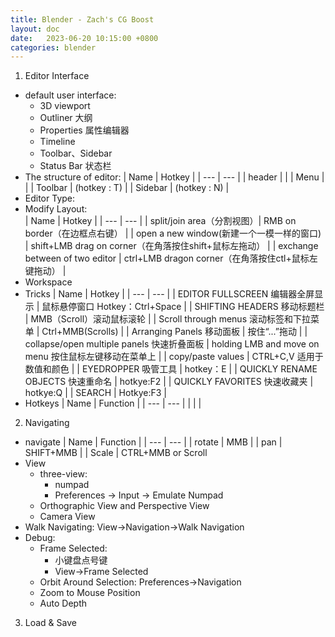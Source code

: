 ```yaml
---
title: Blender - Zach's CG Boost
layout: doc
date:   2023-06-20 10:15:00 +0800
categories: blender
---
```


1. Editor Interface
- default user interface:
    - 3D viewport
    - Outliner 大纲
    - Properties 属性编辑器
    - Timeline
    - Toolbar、Sidebar
    - Status Bar 状态栏
- The structure of editor:
    | Name | Hotkey |
    | ---  | ---    |
    | header | |
    | Menu | |
    | Toolbar | (hotkey : T) |
    | Sidebar | (hotkey : N) |
- Editor Type:
- Modify Layout:    
    | Name | Hotkey |
    | ---  | ---    |
    | split/join area（分割视图）| RMB on border（在边框点右键） |
    | open a new window(新建一个一模一样的窗口) | shift+LMB drag on corner（在角落按住shift+鼠标左拖动） |
    | exchange between of two editor | ctrl+LMB dragon corner（在角落按住ctl+鼠标左键拖动） |
- Workspace
- Tricks
    | Name | Hotkey |
    | ---  | ---    |
    | EDITOR FULLSCREEN 编辑器全屏显示 | 鼠标悬停窗口 Hotkey：Ctrl+Space |
    | SHIFTING HEADERS 移动标题栏 | MMB（Scroll）滚动鼠标滚轮 |
    | Scroll through menus 滚动标签和下拉菜单 | Ctrl+MMB(Scrolls) |
    | Arranging Panels 移动面板 | 按住“...”拖动 |
    | collapse/open multiple panels 快速折叠面板 | holding LMB and move on menu 按住鼠标左键移动在菜单上 |
    | copy/paste values | CTRL+C,V 适用于数值和颜色 |
    | EYEDROPPER 吸管工具 | hotkey：E |
    | QUICKLY RENAME OBJECTS 快速重命名 | hotkye:F2 |
    | QUICKLY FAVORITES 快速收藏夹 | hotkye:Q |
    | SEARCH | Hotkye:F3 |
- Hotkeys
    | Name | Function |
    | ---  | ---    |
    | | |

2. Navigating
- navigate
    | Name | Function |
    | ---  | ---    |
    | rotate | MMB |
    | pan | SHIFT+MMB |
    | Scale | CTRL+MMB or Scroll
- View
    - three-view:    
        - numpad
        - Preferences -> Input -> Emulate Numpad
    - Orthographic View and Perspective View
    - Camera View
- Walk Navigating:  View->Navigation->Walk Navigation
- Debug:
    - Frame Selected:    
        - 小键盘点号键
        - View->Frame Selected
    - Orbit Around Selection:    Preferences->Navigation
    - Zoom to Mouse Position
    - Auto Depth

3. Load & Save
